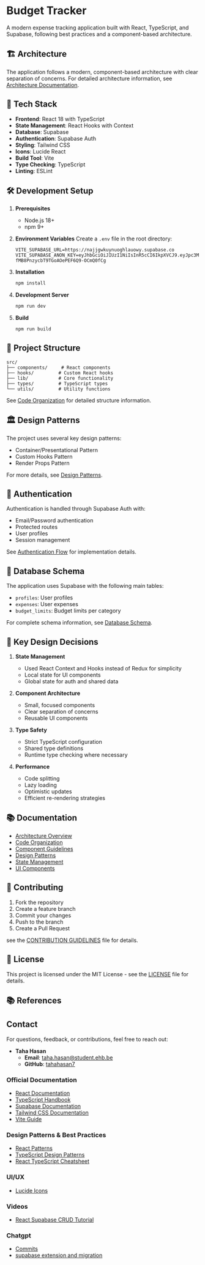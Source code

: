 # Budget Tracker

A modern expense tracking application built with React, TypeScript, and Supabase, following best practices and a component-based architecture.

## 🏗️ Architecture

The application follows a modern, component-based architecture with clear separation of concerns. For detailed architecture information, see [Architecture Documentation](docs/architecture.md).

## 🚀 Tech Stack

- **Frontend**: React 18 with TypeScript
- **State Management**: React Hooks with Context
- **Database**: Supabase
- **Authentication**: Supabase Auth
- **Styling**: Tailwind CSS
- **Icons**: Lucide React
- **Build Tool**: Vite
- **Type Checking**: TypeScript
- **Linting**: ESLint

## 🛠️ Development Setup

1. **Prerequisites**

   - Node.js 18+
   - npm 9+

2. **Environment Variables**
   Create a `.env` file in the root directory:

   ```env
   VITE_SUPABASE_URL=https://najjgwkuynuoghlauowy.supabase.co
   VITE_SUPABASE_ANON_KEY=eyJhbGciOiJIUzI1NiIsInR5cCI6IkpXVCJ9.eyJpc3MiOiJzdXBhYmFzZSIsInJlZiI6Im5hampnd2t1eW51b2dobGF1b3d5Iiwicm9sZSI6ImFub24iLCJpYXQiOjE3MzU3MzEzNzcsImV4cCI6MjA1MTMwNzM3N30.CpA4AGnte-fMB8PnzycbT9TGoAOePEF6Q9-OCmQ0fCg
   ```

3. **Installation**

   ```bash
   npm install
   ```

4. **Development Server**

   ```bash
   npm run dev
   ```

5. **Build**
   ```bash
   npm run build
   ```

## 📁 Project Structure

```
src/
├── components/     # React components
├── hooks/         # Custom React hooks
├── lib/           # Core functionality
├── types/         # TypeScript types
└── utils/         # Utility functions
```

See [Code Organization](docs/code-organization.md) for detailed structure information.

## 🏛️ Design Patterns

The project uses several key design patterns:

- Container/Presentational Pattern
- Custom Hooks Pattern
- Render Props Pattern

For more details, see [Design Patterns](docs/design-patterns.md).

## 🔐 Authentication

Authentication is handled through Supabase Auth with:

- Email/Password authentication
- Protected routes
- User profiles
- Session management

See [Authentication Flow](docs/authentication-flow.md) for implementation details.

## 💾 Database Schema

The application uses Supabase with the following main tables:

- `profiles`: User profiles
- `expenses`: User expenses
- `budget_limits`: Budget limits per category

For complete schema information, see [Database Schema](docs/database-schema.md).

## 🎯 Key Design Decisions

1. **State Management**

   - Used React Context and Hooks instead of Redux for simplicity
   - Local state for UI components
   - Global state for auth and shared data

2. **Component Architecture**

   - Small, focused components
   - Clear separation of concerns
   - Reusable UI components

3. **Type Safety**

   - Strict TypeScript configuration
   - Shared type definitions
   - Runtime type checking where necessary

4. **Performance**
   - Code splitting
   - Lazy loading
   - Optimistic updates
   - Efficient re-rendering strategies

## 📚 Documentation

- [Architecture Overview](docs/architecture.md)
- [Code Organization](docs/code-organization.md)
- [Component Guidelines](docs/component-guidelines.md)
- [Design Patterns](docs/design-patterns.md)
- [State Management](docs/state-management.md)
- [UI Components](docs/ui-components.md)

## 🤝 Contributing

1. Fork the repository
2. Create a feature branch
3. Commit your changes
4. Push to the branch
5. Create a Pull Request

see the [CONTRIBUTION GUIDELINES](CONTRIBUTION_GUIDELINES.md) file for details.

## 📄 License

This project is licensed under the MIT License - see the [LICENSE](LICENSE.md) file for details.

## 📚 References

## Contact

For questions, feedback, or contributions, feel free to reach out:

- **Taha Hasan**
  - **Email**: taha.hasan@student.ehb.be
  - **GitHub**: [tahahasan7](https://github.com/tahahasan7)

### Official Documentation

- [React Documentation](https://react.dev/)
- [TypeScript Handbook](https://www.typescriptlang.org/docs/)
- [Supabase Documentation](https://supabase.com/docs)
- [Tailwind CSS Documentation](https://tailwindcss.com/docs)
- [Vite Guide](https://vitejs.dev/guide/)

### Design Patterns & Best Practices

- [React Patterns](https://reactpatterns.com/)
- [TypeScript Design Patterns](https://refactoring.guru/design-patterns/typescript)
- [React TypeScript Cheatsheet](https://react-typescript-cheatsheet.netlify.app/)

### UI/UX

- [Lucide Icons](https://lucide.dev/)

### Videos

- [React Supabase CRUD Tutorial](https://www.youtube.com/watch?v=tW1HO7i9EIM&ab_channel=PedroTech)

### Chatgpt

- [Commits](https://chatgpt.com/share/67794611-d050-8011-9bb0-f5de01bec02e)
- [supabase extension and migration](https://chatgpt.com/share/6779471a-3734-8011-922a-956e6b3091db)
